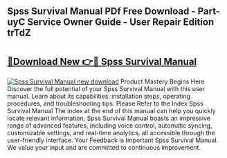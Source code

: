 ## Spss Survival Manual PDf Free Download - Part-uyC Service Owner Guide - User Repair Edition trTdZ

# <h2><a href="http://cf16447.oget.top/?id=Spss+Survival+Manual">🔗Download New 👉🔴 Spss Survival Manual</a></h2>

[![Spss Survival Manual new download](https://i.imgur.com/5g1atiW.png)](http://cf16447.oget.top/?id=Spss+Survival+Manual)
Product Mastery Begins Here Discover the full potential of your Spss Survival Manual with this user manual. Learn about its capabilities, installation steps, operating procedures, and troubleshooting tips. Please Refer to the Index Spss Survival Manual The index at the end of this manual can help you quickly locate relevant information. Spss Survival Manual boasts an impressive range of advanced features, including voice control, automatic syncing, customizable settings, and real-time analytics, all accessible through the user-friendly interface. Your Feedback is Important Spss Survival Manual. We value your input and are committed to continuous improvement.
